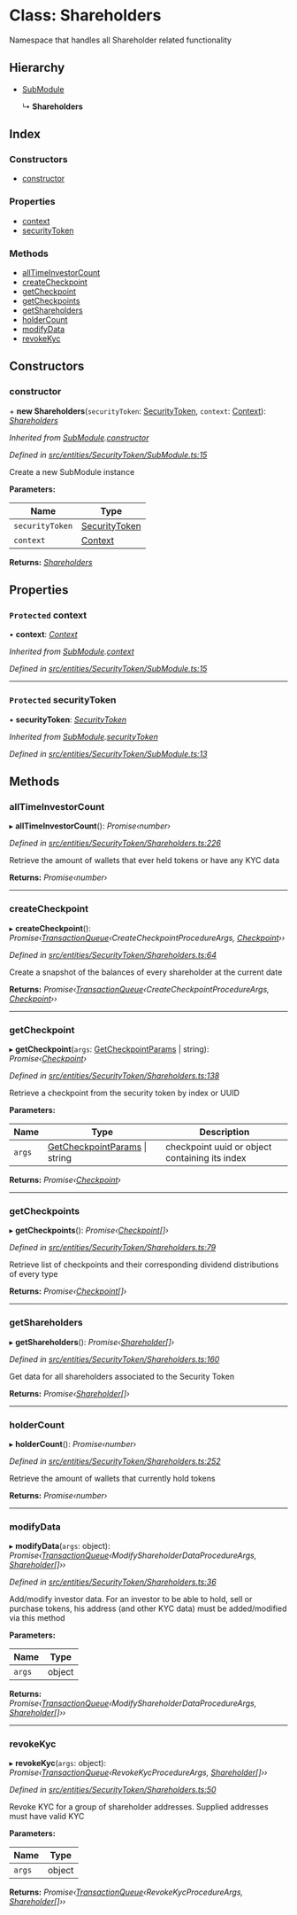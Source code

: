 # Class: Shareholders

Namespace that handles all Shareholder related functionality

## Hierarchy

* [SubModule](entities.securitytoken.submodule.md)

  ↳ **Shareholders**

## Index

### Constructors

* [constructor](entities.securitytoken.shareholders.md#constructor)

### Properties

* [context](entities.securitytoken.shareholders.md#protected-context)
* [securityToken](entities.securitytoken.shareholders.md#protected-securitytoken)

### Methods

* [allTimeInvestorCount](entities.securitytoken.shareholders.md#alltimeinvestorcount)
* [createCheckpoint](entities.securitytoken.shareholders.md#createcheckpoint)
* [getCheckpoint](entities.securitytoken.shareholders.md#getcheckpoint)
* [getCheckpoints](entities.securitytoken.shareholders.md#getcheckpoints)
* [getShareholders](entities.securitytoken.shareholders.md#getshareholders)
* [holderCount](entities.securitytoken.shareholders.md#holdercount)
* [modifyData](entities.securitytoken.shareholders.md#modifydata)
* [revokeKyc](entities.securitytoken.shareholders.md#revokekyc)

## Constructors

###  constructor

\+ **new Shareholders**(`securityToken`: [SecurityToken](entities.securitytoken.securitytoken.md), `context`: [Context](_context_.context.md)): *[Shareholders](entities.securitytoken.shareholders.md)*

*Inherited from [SubModule](entities.securitytoken.submodule.md).[constructor](entities.securitytoken.submodule.md#constructor)*

*Defined in [src/entities/SecurityToken/SubModule.ts:15](https://github.com/PolymathNetwork/polymath-sdk/blob/1abe1ae/src/entities/SecurityToken/SubModule.ts#L15)*

Create a new SubModule instance

**Parameters:**

Name | Type |
------ | ------ |
`securityToken` | [SecurityToken](entities.securitytoken.securitytoken.md) |
`context` | [Context](_context_.context.md) |

**Returns:** *[Shareholders](entities.securitytoken.shareholders.md)*

## Properties

### `Protected` context

• **context**: *[Context](_context_.context.md)*

*Inherited from [SubModule](entities.securitytoken.submodule.md).[context](entities.securitytoken.submodule.md#protected-context)*

*Defined in [src/entities/SecurityToken/SubModule.ts:15](https://github.com/PolymathNetwork/polymath-sdk/blob/1abe1ae/src/entities/SecurityToken/SubModule.ts#L15)*

___

### `Protected` securityToken

• **securityToken**: *[SecurityToken](entities.securitytoken.securitytoken.md)*

*Inherited from [SubModule](entities.securitytoken.submodule.md).[securityToken](entities.securitytoken.submodule.md#protected-securitytoken)*

*Defined in [src/entities/SecurityToken/SubModule.ts:13](https://github.com/PolymathNetwork/polymath-sdk/blob/1abe1ae/src/entities/SecurityToken/SubModule.ts#L13)*

## Methods

###  allTimeInvestorCount

▸ **allTimeInvestorCount**(): *Promise‹number›*

*Defined in [src/entities/SecurityToken/Shareholders.ts:226](https://github.com/PolymathNetwork/polymath-sdk/blob/1abe1ae/src/entities/SecurityToken/Shareholders.ts#L226)*

Retrieve the amount of wallets that ever held tokens or have any KYC data

**Returns:** *Promise‹number›*

___

###  createCheckpoint

▸ **createCheckpoint**(): *Promise‹[TransactionQueue](entities.transactionqueue.md)‹CreateCheckpointProcedureArgs, [Checkpoint](entities.checkpoint.md)››*

*Defined in [src/entities/SecurityToken/Shareholders.ts:64](https://github.com/PolymathNetwork/polymath-sdk/blob/1abe1ae/src/entities/SecurityToken/Shareholders.ts#L64)*

Create a snapshot of the balances of every shareholder at the current date

**Returns:** *Promise‹[TransactionQueue](entities.transactionqueue.md)‹CreateCheckpointProcedureArgs, [Checkpoint](entities.checkpoint.md)››*

___

###  getCheckpoint

▸ **getCheckpoint**(`args`: [GetCheckpointParams](../interfaces/entities.securitytoken.getcheckpointparams.md) | string): *Promise‹[Checkpoint](entities.checkpoint.md)›*

*Defined in [src/entities/SecurityToken/Shareholders.ts:138](https://github.com/PolymathNetwork/polymath-sdk/blob/1abe1ae/src/entities/SecurityToken/Shareholders.ts#L138)*

Retrieve a checkpoint from the security token by index or UUID

**Parameters:**

Name | Type | Description |
------ | ------ | ------ |
`args` | [GetCheckpointParams](../interfaces/entities.securitytoken.getcheckpointparams.md) &#124; string | checkpoint uuid or object containing its index  |

**Returns:** *Promise‹[Checkpoint](entities.checkpoint.md)›*

___

###  getCheckpoints

▸ **getCheckpoints**(): *Promise‹[Checkpoint](entities.checkpoint.md)[]›*

*Defined in [src/entities/SecurityToken/Shareholders.ts:79](https://github.com/PolymathNetwork/polymath-sdk/blob/1abe1ae/src/entities/SecurityToken/Shareholders.ts#L79)*

Retrieve list of checkpoints and their corresponding dividend distributions of every type

**Returns:** *Promise‹[Checkpoint](entities.checkpoint.md)[]›*

___

###  getShareholders

▸ **getShareholders**(): *Promise‹[Shareholder](entities.shareholder.md)[]›*

*Defined in [src/entities/SecurityToken/Shareholders.ts:160](https://github.com/PolymathNetwork/polymath-sdk/blob/1abe1ae/src/entities/SecurityToken/Shareholders.ts#L160)*

Get data for all shareholders associated to the Security Token

**Returns:** *Promise‹[Shareholder](entities.shareholder.md)[]›*

___

###  holderCount

▸ **holderCount**(): *Promise‹number›*

*Defined in [src/entities/SecurityToken/Shareholders.ts:252](https://github.com/PolymathNetwork/polymath-sdk/blob/1abe1ae/src/entities/SecurityToken/Shareholders.ts#L252)*

Retrieve the amount of wallets that currently hold tokens

**Returns:** *Promise‹number›*

___

###  modifyData

▸ **modifyData**(`args`: object): *Promise‹[TransactionQueue](entities.transactionqueue.md)‹ModifyShareholderDataProcedureArgs, [Shareholder](entities.shareholder.md)[]››*

*Defined in [src/entities/SecurityToken/Shareholders.ts:36](https://github.com/PolymathNetwork/polymath-sdk/blob/1abe1ae/src/entities/SecurityToken/Shareholders.ts#L36)*

Add/modify investor data. For an investor to be able to hold, sell or purchase tokens, his address (and other KYC data)
must be added/modified via this method

**Parameters:**

Name | Type |
------ | ------ |
`args` | object |

**Returns:** *Promise‹[TransactionQueue](entities.transactionqueue.md)‹ModifyShareholderDataProcedureArgs, [Shareholder](entities.shareholder.md)[]››*

___

###  revokeKyc

▸ **revokeKyc**(`args`: object): *Promise‹[TransactionQueue](entities.transactionqueue.md)‹RevokeKycProcedureArgs, [Shareholder](entities.shareholder.md)[]››*

*Defined in [src/entities/SecurityToken/Shareholders.ts:50](https://github.com/PolymathNetwork/polymath-sdk/blob/1abe1ae/src/entities/SecurityToken/Shareholders.ts#L50)*

Revoke KYC for a group of shareholder addresses. Supplied addresses must have valid KYC

**Parameters:**

Name | Type |
------ | ------ |
`args` | object |

**Returns:** *Promise‹[TransactionQueue](entities.transactionqueue.md)‹RevokeKycProcedureArgs, [Shareholder](entities.shareholder.md)[]››*
